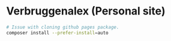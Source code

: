 # Verbruggenalex (Personal site)

```bash
# Issue with cloning github pages package.
composer install --prefer-install=auto
```